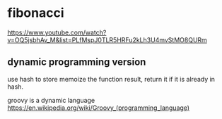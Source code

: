 # fibonacci
https://www.youtube.com/watch?v=OQ5jsbhAv_M&list=PLfMspJ0TLR5HRFu2kLh3U4mvStMO8QURm

## dynamic programming version
use hash to store memoize the function result, return it if it is already in hash.

groovy is a dynamic language
https://en.wikipedia.org/wiki/Groovy_(programming_language)
